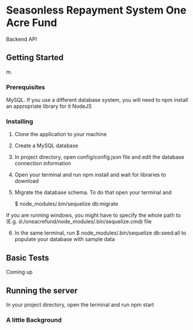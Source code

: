 # Seasonless Repayment System One Acre Fund

Backend API

## Getting Started

m.

### Prerequisites

MySQL. If you use a different database system, you will need to npm install an appropriate library for it
NodeJS

### Installing

1. Clone the application to your machine

2. Create a MySQL database

3. In project directory, open config/config.json file and edit the database connection information

4. Open your terminal and run npm install and wait for libraries to download

5. Migrate the database schema. To do that open your terminal and

   \$ node_modules/.bin/sequelize db:migrate

If you are running windows, you might have to specify the whole path to (E.g. d:/oneacrefund/node_modules/.bin/sequelize.cmd) file

6. In the same terminal, run \$ node_modules/.bin/sequelize db:seed:all to populate your database with sample data

## Basic Tests

Coming up

## Running the server

In your project directory, open the terminal and run npm start

### A little Background
